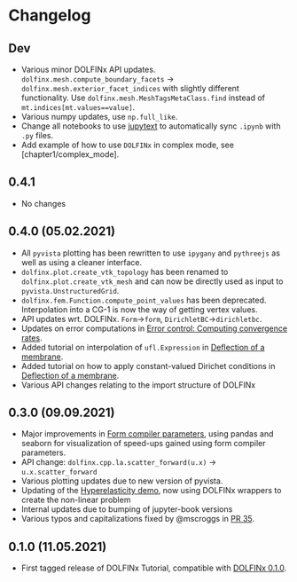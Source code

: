 # Changelog

## Dev
- Various minor DOLFINx API updates. `dolfinx.mesh.compute_boundary_facets` -> `dolfinx.mesh.exterior_facet_indices` with slightly different functionality. Use `dolfinx.mesh.MeshTagsMetaClass.find` instead of `mt.indices[mt.values==value]`.
- Various numpy updates, use `np.full_like`.
- Change all notebooks to use [jupytext](https://jupytext.readthedocs.io/en/latest/install.html) to automatically sync `.ipynb` with `.py` files.
- Add example of how to use `DOLFINx` in complex mode, see [chapter1/complex_mode].

## 0.4.1
- No changes

## 0.4.0 (05.02.2021)
- All `pyvista` plotting has been rewritten to use `ipygany` and `pythreejs` as well as using a cleaner interface.
- `dolfinx.plot.create_vtk_topology` has been renamed to `dolfinx.plot.create_vtk_mesh` and can now be directly used as input to `pyvista.UnstructuredGrid`.
- `dolfinx.fem.Function.compute_point_values` has been deprecated. Interpolation into a CG-1 is now the way of getting vertex values.
- API updates wrt. DOLFINx. `Form`->`form`, `DirichletBC`->`dirichletbc`.
- Updates on error computations in [Error control: Computing convergence rates](chapter4/convergence).
- Added tutorial on interpolation of `ufl.Expression` in [Deflection of a membrane](chapter1/membrane_code).
- Added tutorial on how to apply constant-valued Dirichet conditions in [Deflection of a membrane](chapter1/membrane_code).
- Various API changes relating to the import structure of DOLFINx

## 0.3.0 (09.09.2021)
- Major improvements in [Form compiler parameters](chapter4/compiler_parameters), using pandas and seaborn for visualization of speed-ups gained using form compiler parameters.
- API change: `dolfinx.cpp.la.scatter_forward(u.x)` -> `u.x.scatter_forward`
- Various plotting updates due to new version of pyvista.
- Updating of the [Hyperelasticity demo](chapter2/hyperelasticity), now using DOLFINx wrappers to create the non-linear problem
- Internal updates due to bumping of jupyter-book versions
- Various typos and capitalizations fixed by @mscroggs in [PR 35](https://github.com/jorgensd/dolfinx-tutorial/pull/35).



## 0.1.0 (11.05.2021)
- First tagged release of DOLFINx Tutorial, compatible with [DOLFINx 0.1.0](https://github.com/FEniCS/dolfinx/releases/tag/0.1.0).